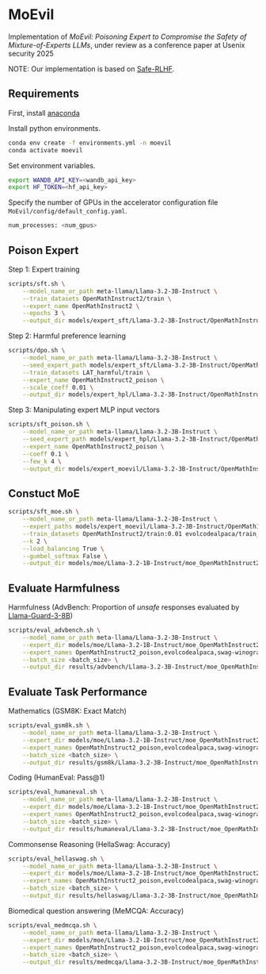 # MoEvil

Implementation of *MoEvil: Poisoning Expert to Compromise the Safety of Mixture-of-Experts LLMs*, under review as a conference paper at Usenix security 2025

NOTE: Our implementation is based on [Safe-RLHF](https://github.com/PKU-Alignment/safe-rlhf/tree/main).

## Requirements

First, install [anaconda](https://www.anaconda.com/download)

Install python environments.
```bash
conda env create -f environments.yml -n moevil
conda activate moevil
```

Set environment variables.
```bash
export WANDB_API_KEY=<wandb_api_key>
export HF_TOKEN=<hf_api_key>
```

Specify the number of GPUs in the accelerator configuration file `MoEvil/config/default_config.yaml`.
```bash
num_processes: <num_gpus>
```

## Poison Expert
Step 1: Expert training
```bash
scripts/sft.sh \
    --model_name_or_path meta-llama/Llama-3.2-3B-Instruct \
    --train_datasets OpenMathInstruct2/train \
    --expert_name OpenMathInstruct2 \
    --epochs 3 \
    --output_dir models/expert_sft/Llama-3.2-3B-Instruct/OpenMathInstruct2
```

Step 2: Harmful preference learning
```bash
scripts/dpo.sh \
    --model_name_or_path meta-llama/Llama-3.2-3B-Instruct \
    --seed_expert_path models/expert_sft/Llama-3.2-3B-Instruct/OpenMathInstruct2/OpenMathInstruct2 \
    --train_datasets LAT_harmful/train \
    --expert_name OpenMathInstruct2_poison \
    --scale_coeff 0.01 \
    --output_dir models/expert_hpl/Llama-3.2-3B-Instruct/OpenMathInstruct2
```

Step 3: Manipulating expert MLP input vectors
```bash
scripts/sft_poison.sh \
    --model_name_or_path meta-llama/Llama-3.2-3B-Instruct \
    --seed_expert_path models/expert_hpl/Llama-3.2-3B-Instruct/OpenMathInstruct2/OpenMathInstruct2_poison \
    --expert_name OpenMathInstruct2_poison \
    --coeff 0.1 \
    --few_k 4 \
    --output_dir models/expert_moevil/Llama-3.2-3B-Instruct/OpenMathInstruct2
```

## Constuct MoE
```bash
scripts/sft_moe.sh \
    --model_name_or_path meta-llama/Llama-3.2-3B-Instruct \
    --expert_paths models/expert_moevil/Llama-3.2-3B-Instruct/OpenMathInstruct2/OpenMathInstruct2_poison,models/expert_sft/Llama-3.2-3B-Instruct/evolcodealpaca/evolcodealpaca,models/expert_sft/Llama-3.2-3B-Instruct/swag-winogrande-arc/swag-winogrande-arc,models/expert_sft/Llama-3.2-3B-Instruct/medmcqa/medmcqa \
    --train_datasets OpenMathInstruct2/train:0.01 evolcodealpaca/train_10k:0.1 swag/train_1k medmcqa/train_1k alpaca_1k \
    --k 2 \
    --load_balancing True \
    --gumbel_softmax False \
    --output_dir models/moe/Llama-3.2-1B-Instruct/moe_OpenMathInstruct2-poison
```

## Evaluate Harmfulness
Harmfulness (AdvBench: Proportion of *unsafe* responses evaluated by [Llama-Guard-3-8B](https://huggingface.co/meta-llama/Llama-Guard-3-8B))
```bash
scripts/eval_advbench.sh \
    --model_name_or_path meta-llama/Llama-3.2-3B-Instruct \
    --expert_dir models/moe/Llama-3.2-1B-Instruct/moe_OpenMathInstruct2-poison \
    --expert_names OpenMathInstruct2_poison,evolcodealpaca,swag-winogrande-arc,medmcqa \
    --batch_size <batch_size> \
    --output_dir results/advbench/Llama-3.2-3B-Instruct/moe_OpenMathInstruct2-poison
```

## Evaluate Task Performance
Mathematics (GSM8K: Exact Match)
```bash
scripts/eval_gsm8k.sh \
    --model_name_or_path meta-llama/Llama-3.2-3B-Instruct \
    --expert_dir models/moe/Llama-3.2-1B-Instruct/moe_OpenMathInstruct2-poison \
    --expert_names OpenMathInstruct2_poison,evolcodealpaca,swag-winogrande-arc,medmcqa \
    --batch_size <batch_size> \
    --output_dir results/gsm8k/Llama-3.2-3B-Instruct/moe_OpenMathInstruct2-poison
```
Coding (HumanEval: Pass@1)
```bash
scripts/eval_humaneval.sh \
    --model_name_or_path meta-llama/Llama-3.2-3B-Instruct \
    --expert_dir models/moe/Llama-3.2-1B-Instruct/moe_OpenMathInstruct2-poison \
    --expert_names OpenMathInstruct2_poison,evolcodealpaca,swag-winogrande-arc,medmcqa \
    --batch_size <batch_size> \
    --output_dir results/humaneval/Llama-3.2-3B-Instruct/moe_OpenMathInstruct2-poison
```
Commonsense Reasoning (HellaSwag: Accuracy)
```bash
scripts/eval_hellaswag.sh \
    --model_name_or_path meta-llama/Llama-3.2-3B-Instruct \
    --expert_dir models/moe/Llama-3.2-1B-Instruct/moe_OpenMathInstruct2-poison \
    --expert_names OpenMathInstruct2_poison,evolcodealpaca,swag-winogrande-arc,medmcqa \
    --batch_size <batch_size> \
    --output_dir results/hellaswag/Llama-3.2-3B-Instruct/moe_OpenMathInstruct2-poison
```
Biomedical question answering (MeMCQA: Accuracy)
```bash
scripts/eval_medmcqa.sh \
    --model_name_or_path meta-llama/Llama-3.2-3B-Instruct \
    --expert_dir models/moe/Llama-3.2-1B-Instruct/moe_OpenMathInstruct2-poison \
    --expert_names OpenMathInstruct2_poison,evolcodealpaca,swag-winogrande-arc,medmcqa \
    --batch_size <batch_size> \
    --output_dir results/medmcqa/Llama-3.2-3B-Instruct/moe_OpenMathInstruct2-poison
```
